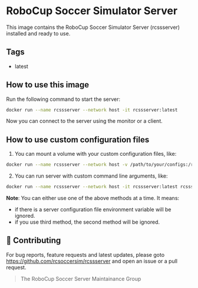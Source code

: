 # RoboCup Soccer Simulator Server
This image contains the RoboCup Soccer Simulator Server (rcssserver) installed and ready to use.

## Tags
- latest

## How to use this image

Run the following command to start the server:
```bash
docker run --name rcssserver --network host -it rcssserver:latest
```
Now you can connect to the server using the monitor or a client.

## How to use custom configuration files
1. You can mount a volume with your custom configuration files, like:
```bash
docker run --name rcssserver --network host -v /path/to/your/configs:/root/.rcssserver -it rcssserver:latest
```
2. You can run server with custom command line arguments, like:
```bash
docker run --name rcssserver --network host -it rcssserver:latest rcssserver server::synch_mode=true

```


**Note**: You can either use one of the above methods at a time. 
It means:
* if there is a server configuration file environment variable will be ignored. 
* if you use third method, the second method will be ignored.



## :incoming_envelope: Contributing

For bug reports, feature requests and latest updates, please goto
https://github.com/rcsoccersim/rcssserver and open an issue or a pull request.

> The RoboCup Soccer Server Maintainance Group
